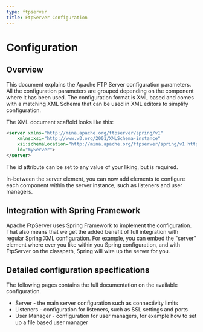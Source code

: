 ```yaml
---
type: ftpserver
title: FtpServer Configuration
---
```


# Configuration

## Overview

This document explains the Apache FTP Server configuration parameters. All the configuration parameters are grouped depending on the component where it has been used. The configuration format is XML based and comes with a matching XML Schema that can be used in XML editors to simplify configuration.

The XML document scaffold looks like this:

```xml
<server xmlns="http://mina.apache.org/ftpserver/spring/v1"
    xmlns:xsi="http://www.w3.org/2001/XMLSchema-instance"
    xsi:schemaLocation="http://mina.apache.org/ftpserver/spring/v1 http://mina.apache.org/ftpserver/ftpserver-1.0.xsd"
    id="myServer">
</server>
```
The id attribute can be set to any value of your liking, but is required.

In-between the server element, you can now add elements to configure each component within the server instance, such as listeners and user managers.

## Integration with Spring Framework

Apache FtpServer uses Spring Framework to implement the configuration. That also means that we get the added benefit of full integration with regular Spring XML configuration. For example, you can embed the "server" element where ever you like within you Spring configuration, and with FtpServer on the classpath, Spring will wire up the server for you.

## Detailed configuration specifications

The following pages contains the full documentation on the available configuration.

* Server - the main server configuration such as connectivity limits
* Listeners - configuration for listeners, such as SSL settings and ports
* User Manager - configuration for user managers, for example how to set up a file based user manager
